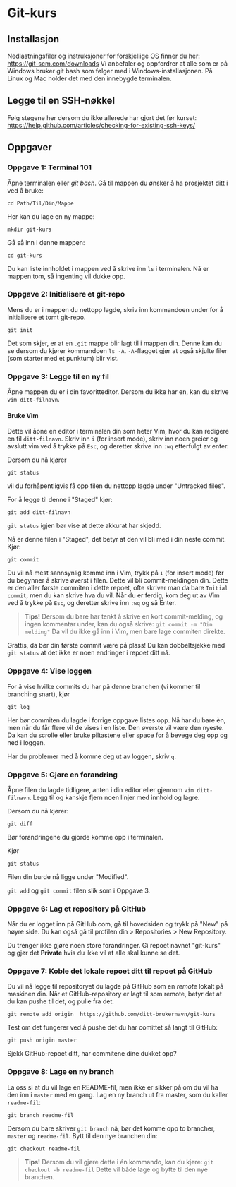 # Git-kurs

## Installasjon
Nedlastningsfiler og instruksjoner for forskjellige OS finner du her:  https://git-scm.com/downloads Vi anbefaler og oppfordrer at alle som er på Windows bruker git bash som følger med i Windows-installasjonen. På Linux og Mac holder det med den innebygde terminalen.

## Legge til en SSH-nøkkel
Følg stegene her dersom du ikke allerede har gjort det før kurset:
https://help.github.com/articles/checking-for-existing-ssh-keys/


## Oppgaver
### Oppgave 1: Terminal 101
Åpne terminalen eller *git bash*. Gå til mappen du ønsker å ha prosjektet ditt i ved å bruke:

```
cd Path/Til/Din/Mappe
```

Her kan du lage en ny mappe:
```
mkdir git-kurs
```

Gå så inn i denne mappen:

```
cd git-kurs
```

Du kan liste innholdet i mappen ved å skrive inn `ls` i terminalen. Nå er mappen tom, så ingenting vil dukke opp.

### Oppgave 2: Initialisere et git-repo
Mens du er i mappen du nettopp lagde, skriv inn kommandoen under for å initialisere et tomt git-repo.
```
git init
```

Det som skjer, er at en `.git` mappe blir lagt til i mappen din. Denne kan du se dersom du kjører kommandoen `ls -A`. `-A`-flagget gjør at også skjulte filer (som starter med et punktum) blir vist.

### Oppgave 3: Legge til en ny fil
Åpne mappen du er i din favoritteditor. Dersom du ikke har en, kan du skrive `vim ditt-filnavn`.

#### Bruke Vim
Dette vil åpne en editor i terminalen din som heter Vim, hvor du kan redigere en fil `ditt-filnavn`. Skriv inn `i` (for insert mode), skriv inn noen greier og avslutt vim ved å trykke på `Esc`, og deretter skrive inn `:wq` etterfulgt av enter.


Dersom du nå kjører
```
git status
```
vil du forhåpentligvis få opp filen du nettopp lagde under "Untracked files".

For å legge til denne i "Staged" kjør:
```
git add ditt-filnavn
```

`git status` igjen bør vise at dette akkurat har skjedd.

Nå er denne filen i "Staged", det betyr at den vil bli med i din neste commit. Kjør:

`git commit`

Du vil nå mest sannsynlig komme inn i Vim, trykk på `i` (for insert mode) før du begynner å skrive øverst i filen. Dette vil bli commit-meldingen din. Dette er den aller første commiten i dette repoet, ofte skriver man da bare `Initial commit`, men du kan skrive hva du vil. Når du er ferdig, kom deg ut av Vim ved å trykke på `Esc`, og deretter skrive inn `:wq` og så Enter.

> **Tips!**
Dersom du bare har tenkt å skrive en kort commit-melding, og ingen kommentar under, kan du også skrive:
`
git commit -m "Din melding"
`
Da vil du ikke gå inn i Vim, men bare lage commiten direkte.

Grattis, da bør din første commit være på plass! Du kan dobbeltsjekke med `git status` at det ikke er noen endringer i repoet ditt nå.

### Oppgave 4: Vise loggen
For å vise hvilke commits du har på denne branchen (vi kommer til branching snart), kjør
```
git log
```
Her bør commiten du lagde i forrige oppgave listes opp. Nå har du bare èn, men når du får flere vil de vises i en liste. Den øverste vil være den nyeste. Da kan du scrolle eller bruke piltastene eller space for å bevege deg opp og ned i loggen.

Har du problemer med å komme deg ut av loggen, skriv `q`.

### Oppgave 5: Gjøre en forandring
Åpne filen du lagde tidligere, anten i din editor eller gjennom `vim ditt-filnavn`. Legg til og kanskje fjern noen linjer med innhold og lagre.

Dersom du nå kjører:
```
git diff
```
Bør forandringene du gjorde komme opp i terminalen.

Kjør
```
git status
```

Filen din burde nå ligge under "Modified".

`git add` og `git commit` filen slik som i Oppgave 3.

### Oppgave 6: Lag et repository på GitHub
Når du er logget inn på GitHub.com, gå til hovedsiden og trykk på "New" på høyre side. Du kan også gå til profilen din > Repositories > New Repository.

Du trenger ikke gjøre noen store forandringer. Gi repoet navnet "git-kurs" og gjør det **Private** hvis du ikke vil at alle skal kunne se det.

### Oppgave 7: Koble det lokale repoet ditt til repoet på GitHub
Du vil nå legge til repositoryet du lagde på GitHub som en *remote* lokalt på maskinen din. Når et GitHub-repository er lagt til som remote, betyr det at du kan pushe til det, og pulle fra det.

```
git remote add origin  https://github.com/ditt-brukernavn/git-kurs
```

Test om det fungerer ved å pushe det du har comittet så langt til GitHub:

```
git push origin master
```
Sjekk GitHub-repoet ditt, har commitene dine dukket opp?

### Oppgave 8: Lage en ny branch
La oss si at du vil lage en README-fil, men ikke er sikker på om du vil ha den inn i `master` med en gang. Lag en ny branch ut fra master, som du kaller `readme-fil`:

```
git branch readme-fil
```
Dersom du bare skriver `git branch` nå, bør det komme opp to brancher, `master` og `readme-fil`. Bytt til den nye branchen din:

```
git checkout readme-fil
```

> **Tips!**
Dersom du vil gjøre dette i én kommando, kan du kjøre:
`
git checkout -b readme-fil
`
Dette vil både lage og bytte til den nye branchen.
